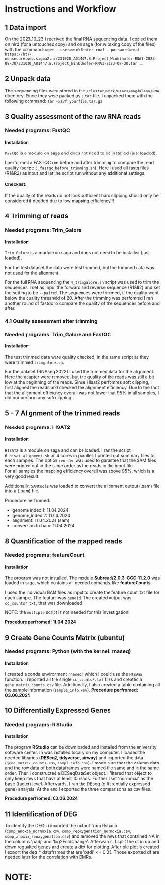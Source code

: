 # Instructions and Workflow



## 1 Data import 
On the 2023_10_23 I received the final RNA sequencing data. I copied them on nird (for a untouched copy) and on saga (for w orking copy of the files) with the command: `wget --user=winklhofer-rna1 --password=rna1 https://hts-nonsecure.web.sigma2.no/231020_A01447.B.Project_Winklhofer-RNA1-2023-08-30/231020_A01447.B.Project_Winklhofer-RNA1-2023-08-30.tar .`. 

## 2 Unpack data 
The sequencing files were stored in the `/cluster/work/users/magdalena/RNA` directory. Since they were packed as a `tar` file. I unpacked them with the following command: `tar -xzvf yourfile.tar.gz`

## 3 Quality assessment of the raw RNA reads 
### Needed programs: FastQC
#### Installation: 
`FastQC` is a module on saga and does not need to be installed (just loaded). 

I performed a FASTQC run before and after trimming to compare the read quality (script: `3_fastqc_before_trimming.sh`). Here I used all fastq files (R1&R2) as input and let the script run without any additional settings. 

#### Checklist: 
If the quality of the reads do not look sufficient hard clipping should only be considered if needed due to low mapping efficiency!!!


## 4 Trimming of reads 
### Needed programs: Trim_Galore
#### Installation:  
`Trim_Galore` is a module on saga and does not need to be installed (just loaded).  

For the test dataset the data were test trimmed, but the trimmed data was not used for the alignment.  

For the full RNA sequencing the `4_trimgalore.sh` script was used to trim the sequences. I set as input the forward and reverse sequence (R1&R2) and set the setting to be `--paired`. The sequences were trimmed, if the quality went below the quality threshold of 20. After the trimming was perfomred I ran another round of fastqc to compare the quality of the sequences before and after. 

### 4.1 Quality assessment after trimming 
### Needed programs: Trim_Galore and FastQC
#### Installation:
The test trimmed data were quality checked, in the same script as they were trimmed `trimgalore.sh`. 

For the dataset (RNAseq 2023) I used the trimmed data for the alignment. Here the adapter were removed, but the quality of the reads was still a bit low at the beginning of the reads. Since Hisat2 perfomres soft clipping, I first aligned the reads and checked the alignment efficiency. Due to the fact that the alignment efficiency overall was not lower that 95% in all samples, I did not perform any soft clipping. 


## 5 - 7 Alignment of the trimmed reads 
### Needed programs: HISAT2
#### Installation: 
`HISAT2` is a module on saga and can be loaded. I ran the script `6_hisat_alignment.sh` on 4 cores in parallel. I printed out summary files to each samples. The option `reorder` was used to garantee that the SAM files were printed out in the same order as the reads in the input file.  
For all samples the mapping efficiency overall was above 95%, which is a very good result. 


Additionally, `SAMtools` was loaded to convert the alignment output (.sam) file into a (.bam) file. 

Procedure perfromed: 
- genome index 1: 11.04.2024
- genome_index 2: 11.04.2024
- alignment: 11.04.2024 (sam) 
- conversion to bam: 11.04.2024


## 8 Quantification of the mapped reads 
### Needed programs: featureCount
#### Installation 
The program was not installed. The module **Subread/2.0.3-GCC-11.2.0** was loaded in saga, which contains all needed comands, like **featureCounts**. 

I used the individual BAM files as input to create the feature count txt file for each sample. The feature was `geneid`. The created output was `cc_counts*.txt`, that was downloaded. 

NOTE: the `multiple` script is not needed for this investigation!

**Procedure perfromed: 11.04.2024**

## 9 Create Gene Counts Matrix (ubuntu)
### Needed programs: Python (with the kernel: rnaseq)
#### Installation: 
I created a conda environment `rnaseq` I which I could use the `HtsAna` function. I imported all the single `cc_counts*.txt` files and created a `gene_matrix_counts.csv` file. Additionally, I also created a table containing all the sample information (`sample_info.csv`). 
**Procedure perfromed: 03.06.2024**

## 10 Differentially Expressed Genes 
### Needed programs: R Studio 
#### Installation
The program **RStudio** can be downloaded and installed from the university software center. In was installed locally on my computer. I loaded the needed libraries (**DESeq2, tidyverse, airway**) and imported the data (`gene_matrix_counts.csv`, `sampl_info.csv`). I made sure that the column data and the row data of both dataframes were named the same and in the same order. Then I constructed a DESeqDataSet object. I filtered that object to only keep rows that have at least 10 reads. Further I set 'normoxia' as the base (factor) level. Afterwards, I ran the DEseq (differentially expressed gene) analysis. At the end I exported the three comparisons as csv files. 

**Procedure perfromed: 03.06.2024**

## 11 Identification of DEG 

To identify the DEGs i imported the output from Rstudio (`comp_anoxia_normoxia.csv`, `comp_reoxygenation_normoxia.csv`, `comp_anoxia_reoxygenation.csv`) and removed the rows that contained NA in the columns 'padj' and 'log2FoldChange'. Afterwards, I split the df in up and down regualted genes and create a dict for plotting. After ple plot is created I export the deg_* dataframes that are 'padj' <= 0.05. Those exported df are needed later for the correlation with DMRs. 





# NOTE: 
